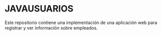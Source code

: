 # JAVAUSUARIOS
Este repositorio contiene una implementación de una aplicación web para registrar y ver información sobre empleados.
